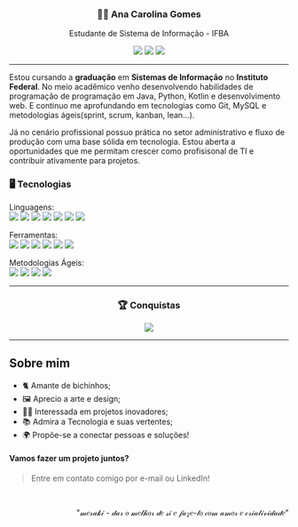 <h3 align="center">👩‍💻 Ana Carolina Gomes</h3>
<p align="center">Estudante de Sistema de Informação - IFBA</p>

<p align="center">
  <a href="mailto:anacsgcarolina@gmail.com"><img src="https://img.shields.io/badge/Gmail-D14836?style=flat&logo=gmail&logoColor=white" /></a>
  <a href="https://www.linkedin.com/in/anac-sgomes/"><img src="https://img.shields.io/badge/LinkedIn-0077B5?style=flat&logo=linkedin&logoColor=white" /></a>
  <a href="https://www.dio.me/users/fiercethrone"><img src="https://img.shields.io/badge/Dio.me-C71585?style=flat" /></a>
</p>

---

<p align="left">  
Estou cursando a <strong>graduação</strong> em <strong>Sistemas de Informação</strong> no <strong>Instituto Federal</strong>. 
No meio acadêmico venho desenvolvendo habilidades de programação de programação em Java, Python, Kotlin e desenvolvimento web. E continuo me aprofundando em tecnologias como Git, MySQL e metodologias ágeis(sprint, scrum, kanban, lean...).

Já no cenário profissional possuo prática no setor administrativo e fluxo de produção com uma base sólida em tecnologia. Estou aberta a oportunidades que me permitam crescer como profisisonal de TI e contribuir ativamente para projetos.
</p>

<h3>🖥️ Tecnologias</h3>

Linguagens:  
<img src="https://img.shields.io/badge/Java-%23ED8B00?style=flat&logo=openjdk&logoColor=white"/>
<img src="https://img.shields.io/badge/Python-3670A0?style=flat&logo=python&logoColor=ffdd54"/>
<img src="https://img.shields.io/badge/Kotlin-%237F52FF?style=flat&logo=kotlin&logoColor=white"/>
<img src="https://img.shields.io/badge/HTML5-%23E34F26?style=flat&logo=html5&logoColor=white"/>
<img src="https://img.shields.io/badge/CSS3-%231572B6?style=flat&logo=css3&logoColor=white"/>
<img src="https://img.shields.io/badge/JavaScript-%23323330?style=flat&logo=javascript&logoColor=%23F7DF1E"/>
<img src="https://img.shields.io/badge/MySQL-4479A1?style=flat&logo=mysql&logoColor=white"/>

Ferramentas:  
<img src="https://img.shields.io/badge/Git-%23F05032?style=flat&logo=git&logoColor=white"/>
<img src="https://img.shields.io/badge/GitHub-%23121011?style=flat&logo=github&logoColor=white"/>
<img src="https://img.shields.io/badge/IntelliJ%20IDEA-%23000000?style=flat&logo=intellijidea&logoColor=white"/>
<img src="https://img.shields.io/badge/NetBeans-%231B6AC6?style=flat&logo=apache-netbeans-ide&logoColor=white"/>
<img src="https://img.shields.io/badge/VS%20Code-%23007ACC?style=flat&logo=visualstudiocode&logoColor=white"/>
<img src="https://img.shields.io/badge/Photoshop%20CS6-%2331A8FF?style=flat&logo=adobephotoshop&logoColor=white"/>

Metodologias Ágeis:<br>
<img src="https://img.shields.io/badge/Sprints-%23FF6F61?style=flat&logo=none&logoColor=white"/>
<img src="https://img.shields.io/badge/Scrum-%2300AEEF?style=flat&logo=none&logoColor=white"/>
<img src="https://img.shields.io/badge/Kanban-%23ED8B00?style=flat&logoColor=white"/>
<img src="https://img.shields.io/badge/Lean-%239B51E0?style=flat&logo=none&logoColor=white"/>


---

<h3 align="center">🏆 Conquistas</h3>

<div align="center">
  <img src="https://github-profile-trophy.vercel.app/?username=carolsgomes&theme=nord&no-frame=true&margin-w=10&margin-h=10&row=1"/>
</div>

---

## Sobre mim

- 🐈 Amante de bichinhos;
- 🖼️ Aprecio a arte e design;
- 👩‍💻 Interessada em projetos inovadores;
- 📚 Admira a Tecnologia e suas vertentes;
- 🌍 Propõe-se a conectar pessoas e soluções!

<h4>Vamos fazer um projeto juntos?</h4>

> Entre em contato comigo por e-mail ou LinkedIn!
<br>
<p align="right">
  "𝓂𝑒𝓇𝒶𝓀𝒾 - 𝒹𝒶𝓇 𝑜 𝓂𝑒𝓁𝒽𝑜𝓇 𝒹𝑒 𝓈𝒾 𝑒 𝒻𝒶𝓏𝑒-𝓁𝑜 𝒸𝑜𝓂 𝒶𝓂𝑜𝓇 𝑒 𝒸𝓇𝒾𝒶𝓉𝒾𝓋𝒾𝒹𝒶𝒹𝑒"
</p>

